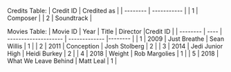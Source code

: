 Credits Table:
| Credit ID | Credited as |
| -------- | ----------- |
| 1        | Composer    |
| 2        | Soundtrack  |

Movies Table:
| Movie ID | Year | Title                | Director      |Credit ID |
| -------- | ---- | -------------------- | ------------- |-------- |
| 1        | 2009 | Just Breathe         | Sean Willis   | 1    |
| 2        | 2011 | Conception           | Josh Stolberg | 2    |
| 3        | 2014 | Jedi Junior High     | Heidi Burkey  | 2    |
| 4        | 2018 | Weight               | Rob Margolies | 1    |
| 5        | 2018 | What We Leave Behind | Matt Leal     | 1    |
